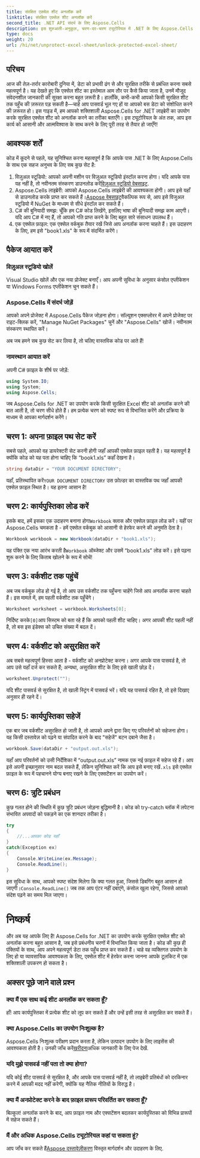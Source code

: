 ```yaml
---
title: संरक्षित एक्सेल शीट अनलॉक करें
linktitle: संरक्षित एक्सेल शीट अनलॉक करें
second_title: .NET API संदर्भ के लिए Aspose.Cells
description: इस शुरुआती-अनुकूल, चरण-दर-चरण ट्यूटोरियल में .NET के लिए Aspose.Cells का उपयोग करके संरक्षित एक्सेल शीट को अनलॉक करना सीखें।
type: docs
weight: 20
url: /hi/net/unprotect-excel-sheet/unlock-protected-excel-sheet/
---
```

## परिचय

आज की तेज़-तर्रार कारोबारी दुनिया में, डेटा को प्रभावी ढंग से और सुरक्षित तरीके से प्रबंधित करना सबसे महत्वपूर्ण है। यह देखते हुए कि एक्सेल शीट का इस्तेमाल आम तौर पर कैसे किया जाता है, उनमें मौजूद संवेदनशील जानकारी की सुरक्षा करना बहुत ज़रूरी है। हालाँकि, कभी-कभी आपको किसी सुरक्षित शीट तक पहुँच की ज़रूरत पड़ सकती है—चाहे आप पासवर्ड भूल गए हों या आपको बस डेटा को संशोधित करने की ज़रूरत हो। इस गाइड में, हम आपको शक्तिशाली Aspose.Cells for .NET लाइब्रेरी का उपयोग करके सुरक्षित एक्सेल शीट को अनलॉक करने का तरीका बताएँगे। इस ट्यूटोरियल के अंत तक, आप इस कार्य को आसानी और आत्मविश्वास के साथ करने के लिए पूरी तरह से तैयार हो जाएँगे!

## आवश्यक शर्तें

कोड में कूदने से पहले, यह सुनिश्चित करना महत्वपूर्ण है कि आपके पास .NET के लिए Aspose.Cells के साथ एक सहज अनुभव के लिए सब कुछ सेट है:

1.  विज़ुअल स्टूडियो: आपको अपनी मशीन पर विज़ुअल स्टूडियो इंस्टॉल करना होगा। यदि आपके पास यह नहीं है, तो नवीनतम संस्करण डाउनलोड करें[विज़ुअल स्टूडियो वेबसाइट](https://visualstudio.microsoft.com/downloads/).
2. Aspose.Cells लाइब्रेरी: आपको Aspose.Cells लाइब्रेरी की आवश्यकता होगी। आप इसे यहाँ से डाउनलोड करके प्राप्त कर सकते हैं।[Aspose वेबसाइट](https://releases.aspose.com/cells/net/)वैकल्पिक रूप से, आप इसे विजुअल स्टूडियो में NuGet के माध्यम से सीधे इंस्टॉल कर सकते हैं।
3. C# की बुनियादी समझ: चूँकि हम C# कोड लिखेंगे, इसलिए भाषा की बुनियादी समझ काम आएगी। यदि आप C# में नए हैं, तो आपको गति प्राप्त करने के लिए बहुत सारे संसाधन उपलब्ध हैं।
4. एक एक्सेल फ़ाइल: एक एक्सेल वर्कबुक तैयार रखें जिसे आप अनलॉक करना चाहते हैं। इस उदाहरण के लिए, हम इसे "book1.xls" के रूप में संदर्भित करेंगे।

## पैकेज आयात करें

### विज़ुअल स्टूडियो खोलें

Visual Studio खोलें और एक नया प्रोजेक्ट बनाएँ। आप अपनी सुविधा के अनुसार कंसोल एप्लीकेशन या Windows Forms एप्लीकेशन चुन सकते हैं।

### Aspose.Cells में संदर्भ जोड़ें

आपको अपने प्रोजेक्ट में Aspose.Cells पैकेज जोड़ना होगा। सॉल्यूशन एक्सप्लोरर में अपने प्रोजेक्ट पर राइट-क्लिक करें, "Manage NuGet Packages" चुनें और "Aspose.Cells" खोजें। नवीनतम संस्करण स्थापित करें।

अब जब हमने सब कुछ सेट कर लिया है, तो चलिए वास्तविक कोड पर आते हैं!

### नामस्थान आयात करें

अपनी C# फ़ाइल के शीर्ष पर जोड़ें:

```csharp
using System.IO;
using System;
using Aspose.Cells;
```

जब Aspose.Cells for .NET का उपयोग करके किसी सुरक्षित Excel शीट को अनलॉक करने की बात आती है, तो चरण सीधे होते हैं। हम प्रत्येक चरण को स्पष्ट रूप से विभाजित करेंगे और प्रक्रिया के माध्यम से आपका मार्गदर्शन करेंगे।

## चरण 1: अपना फ़ाइल पथ सेट करें

सबसे पहले, आपको वह डायरेक्टरी सेट करनी होगी जहाँ आपकी एक्सेल फ़ाइल रहती है। यह महत्वपूर्ण है क्योंकि कोड को यह पता होना चाहिए कि “book1.xls” कहाँ देखना है।

```csharp
string dataDir = "YOUR DOCUMENT DIRECTORY";
```
 यहाँ, प्रतिस्थापित करें`YOUR DOCUMENT DIRECTORY` उस फ़ोल्डर का वास्तविक पथ जहाँ आपकी एक्सेल फ़ाइल स्थित है। यह इतना आसान है!

## चरण 2: कार्यपुस्तिका लोड करें

 इसके बाद, हमें इसका एक उदाहरण बनाना होगा`Workbook` क्लास और एक्सेल फ़ाइल लोड करें। यहीं पर Aspose.Cells चमकता है - हमें एक्सेल वर्कबुक को आसानी से हेरफेर करने की अनुमति देता है।

```csharp
Workbook workbook = new Workbook(dataDir + "book1.xls");
```
 यह पंक्ति एक नया आरंभ करती है`Workbook` ऑब्जेक्ट और उसमें “book1.xls” लोड करें। इसे पढ़ना शुरू करने के लिए किताब खोलने के रूप में सोचें!

## चरण 3: वर्कशीट तक पहुंचें

अब जब वर्कबुक लोड हो गई है, तो आप उस वर्कशीट तक पहुँचना चाहेंगे जिसे आप अनलॉक करना चाहते हैं। इस मामले में, हम पहली वर्कशीट तक पहुँचेंगे।

```csharp
Worksheet worksheet = workbook.Worksheets[0];
```
 निर्दिष्ट करके`[0]`आप सिस्टम को बता रहे हैं कि आपको पहली शीट चाहिए। अगर आपकी शीट पहली नहीं है, तो बस इस इंडेक्स को उचित संख्या में बदल दें।

## चरण 4: वर्कशीट को असुरक्षित करें

अब सबसे महत्वपूर्ण हिस्सा आता है - वर्कशीट को अनप्रोटेक्ट करना। अगर आपके पास पासवर्ड है, तो आप उसे यहाँ दर्ज कर सकते हैं; अन्यथा, असुरक्षित शीट के लिए इसे खाली छोड़ दें।

```csharp
worksheet.Unprotect("");
```
यदि शीट पासवर्ड से सुरक्षित है, तो खाली स्ट्रिंग में पासवर्ड भरें। यदि यह पासवर्ड रहित है, तो इसे दिखाए अनुसार ही रहने दें।

## चरण 5: कार्यपुस्तिका सहेजें

एक बार जब वर्कशीट असुरक्षित हो जाती है, तो आपको अपने द्वारा किए गए परिवर्तनों को सहेजना होगा। यह किसी दस्तावेज़ को पढ़ने या संपादित करने के बाद "सहेजें" बटन दबाने जैसा है।

```csharp
workbook.Save(dataDir + "output.out.xls");
```
 यहाँ आप परिवर्तनों को उसी निर्देशिका में “output.out.xls” नामक एक नई फ़ाइल में सहेज रहे हैं। आप इसे अपनी इच्छानुसार नाम बदल सकते हैं, लेकिन सुनिश्चित करें कि आप इसे बनाए रखें`.xls` इसे एक्सेल फ़ाइल के रूप में पहचानने योग्य बनाए रखने के लिए एक्सटेंशन का उपयोग करें।

## चरण 6: त्रुटि प्रबंधन

कुछ गलत होने की स्थिति में कुछ त्रुटि प्रबंधन जोड़ना बुद्धिमानी है। कोड को try-catch ब्लॉक में लपेटना संभावित अपवादों को पकड़ने का एक शानदार तरीका है।

```csharp
try
{
    //...आपका कोड यहाँ
}
catch(Exception ex)
{
    Console.WriteLine(ex.Message);
    Console.ReadLine();
}
```
 इस सुविधा के साथ, आपको स्पष्ट संदेश मिलेगा कि क्या गलत हुआ, जिससे डिबगिंग बहुत आसान हो जाएगी।`Console.ReadLine()` जब तक आप एंटर नहीं दबाएंगे, कंसोल खुला रहेगा, जिससे आपको संदेश पढ़ने का समय मिल जाएगा।

# निष्कर्ष

और अब यह आपके लिए है! Aspose.Cells for .NET का उपयोग करके सुरक्षित एक्सेल शीट को अनलॉक करना बहुत आसान है, जब इसे प्रबंधनीय चरणों में विभाजित किया जाता है। कोड की कुछ ही पंक्तियों के साथ, आप अपने महत्वपूर्ण डेटा तक पहुँच प्राप्त कर सकते हैं। चाहे वह व्यक्तिगत उपयोग के लिए हो या व्यावसायिक आवश्यकता के लिए, एक्सेल शीट में हेरफेर करना जानना आपके टूलकिट में एक शक्तिशाली उपकरण हो सकता है। 

## अक्सर पूछे जाने वाले प्रश्न

### क्या मैं एक साथ कई शीट अनलॉक कर सकता हूँ?
हाँ! आप कार्यपुस्तिका में प्रत्येक शीट को लूप कर सकते हैं और उन्हें इसी तरह से असुरक्षित कर सकते हैं।

### क्या Aspose.Cells का उपयोग निःशुल्क है?
 Aspose.Cells निःशुल्क परीक्षण प्रदान करता है, लेकिन उत्पादन उपयोग के लिए लाइसेंस की आवश्यकता होती है। उनकी जाँच करें[खरीदना](https://purchase.aspose.com/buy)अधिक जानकारी के लिए पेज देखें.

### यदि मुझे पासवर्ड नहीं पता तो क्या होगा?
यदि कोई शीट पासवर्ड से सुरक्षित है, और आपके पास पासवर्ड नहीं है, तो लाइब्रेरी प्रतिबंधों को दरकिनार करने में आपकी मदद नहीं करेगी, क्योंकि यह नैतिक नीतियों के विरुद्ध है।

### क्या मैं अनप्रोटेक्ट करने के बाद फ़ाइल प्रारूप परिवर्तित कर सकता हूँ?
बिल्कुल! अनलॉक करने के बाद, आप फ़ाइल नाम और एक्सटेंशन बदलकर कार्यपुस्तिका को विभिन्न प्रारूपों में सहेज सकते हैं।

### मैं और अधिक Aspose.Cells ट्यूटोरियल कहां पा सकता हूं?
 आप जाँच कर सकते हैं[Aspose दस्तावेज़ीकरण](https://reference.aspose.com/cells/net/) विस्तृत मार्गदर्शन और उदाहरण के लिए.